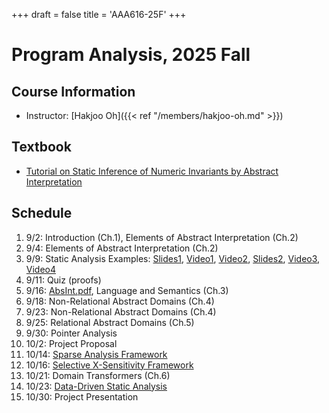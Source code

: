 +++
draft = false
title = 'AAA616-25F'
+++

# Program Analysis, 2025 Fall

## Course Information

- Instructor: [Hakjoo Oh]({{< ref "/members/hakjoo-oh.md" >}})

## Textbook

- [Tutorial on Static Inference of Numeric Invariants by
Abstract Interpretation](https://mine.perso.lip6.fr/publi/article-mine-FTiPL17.pdf)

## Schedule

1. 9/2: Introduction (Ch.1), Elements of Abstract Interpretation (Ch.2)
2. 9/4: Elements of Abstract Interpretation (Ch.2)
3. 9/9: Static Analysis Examples: [Slides1](https://prl.korea.ac.kr/courses/cose419/2024/slides/lec11.pdf), [Video1](https://www.youtube.com/watch?v=mT4qDt5BvP4), [Video2](https://www.youtube.com/watch?v=kFsQJY6xY5A), [Slides2](https://prl.korea.ac.kr/courses/cose419/2024/slides/lec12.pdf), [Video3](https://www.youtube.com/watch?v=qZmQnD7Bi38), [Video4](https://www.youtube.com/watch?v=MtfedK32tvk)
4. 9/11: Quiz (proofs)
5. 9/16: [AbsInt.pdf](./slides/lec6.pdf), Language and Semantics (Ch.3)
6. 9/18: Non-Relational Abstract Domains (Ch.4)
7. 9/23: Non-Relational Abstract Domains (Ch.4)
8. 9/25: Relational Abstract Domains (Ch.5)
9. 9/30: Pointer Analysis 
10. 10/2: Project Proposal 
11. 10/14: [Sparse Analysis Framework](https://dl.acm.org/doi/10.1145/2590811)
12. 10/16: [Selective X-Sensitivity Framework](https://dl.acm.org/doi/10.1145/2821504)
13. 10/21: Domain Transformers (Ch.6)
14. 10/23: [Data-Driven Static Analysis](https://dl.acm.org/doi/10.1145/3293607)
15. 10/30: Project Presentation